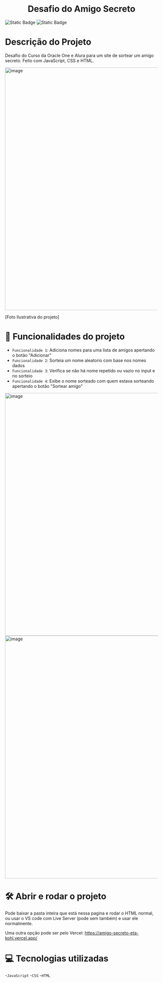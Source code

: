 <h1 align="center"> Desafio do Amigo Secreto </h1>

<img alt="Static Badge" src="https://img.shields.io/badge/Status-Completed-green">
<img alt="Static Badge" src="https://img.shields.io/github/stars/Peterlugao?style=social")>

# Descrição do Projeto
Desafio do Curso da Oracle One e Alura para um site de sortear um amigo secreto. Feito com JavaScript, CSS e HTML.

<p align="center"> </p>
<img width="800" height="800" alt="image" src="https://github.com/user-attachments/assets/ee7bc404-1ff1-4929-89bd-d244487e86d1" />

[Foto Ilustrativa do projeto]

# :hammer: Funcionalidades do projeto
- `Funcionalidade 1`: Adiciona nomes para uma lista de amigos apertando o botão "Adicionar"
- `Funcionalidade 2`: Sorteia um nome aleatorio com base nos nomes dados
- `Funcionalidade 3`: Verifica se não há nome repetido ou vazio no input e no sorteio
- `Funcionalidade 4`: Exibe o nome sorteado com quem estava sorteando apertando o botão "Sortear amigo"

<img width="800" height="800" alt="image" src="https://github.com/user-attachments/assets/1a16a63f-c7f7-436f-bcfe-26b26243df20" />

<img width="800" height="800" alt="image" src="https://github.com/user-attachments/assets/b5d0d504-bc95-4f2c-8381-0c5b6a2e717a" />

# 🛠️ Abrir e rodar o projeto

Pode baixar a pasta inteira que está nessa pagina e rodar o HTML normal, ou usar o VS code com Live Server (pode sem também) e usar ele normalmente.

Uma outra opção pode ser pelo Vercel: https://amigo-secreto-eta-kohl.vercel.app/

# 💻 Tecnologias utilizadas

-`JavaScript`
-`CSS`
-`HTML`
